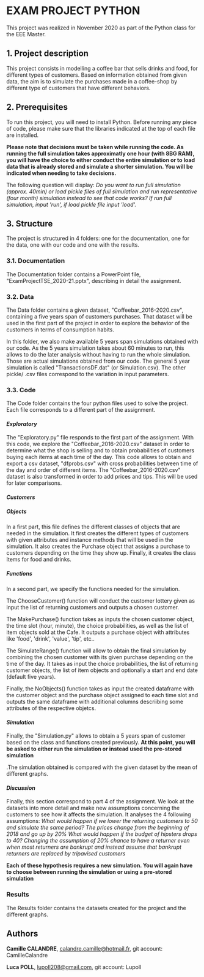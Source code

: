 # EXAM PROJECT PYTHON

This project was realized in November 2020 as part of the Python class for the EEE Master.  

## 1. Project description

This project consists in modelling a coffee bar that sells drinks and food, for different
types of customers. Based on information obtained from given data, the aim is to simulate 
the purchases made in a coffee-shop by different type of customers that have different behaviors.

## 2. Prerequisites
To run this project, you will need to install Python. Before running any piece of code, please make sure that
the libraries indicated at the top of each file are installed. 

**Please note that decisions must be taken while running the code. As running the full simulation takes 
approximatly one hour (with 8BG RAM), you will have the choice to either conduct the entire simulation or to 
load data that is already stored and simulate a shorter simulation. You will be indicated when needing to take 
decisions.**

The following question will display: 
*Do you want to run full simulation (approx. 40min) or load pickle files of full simulation and run 
 representative (four month) simulation instead to see that code works? If run full simulation, 
 input 'run', if load pickle file input 'load'.*

## 3. Structure
The project is structured in 4 folders: one for the documentation, one for the data, one with our code and one 
with the results.

### 3.1. Documentation
The Documentation folder contains a PowerPoint file, "ExamProjectTSE_2020-21.pptx", 
describing in detail the assignment. 

### 3.2. Data
The Data folder contains a given dataset, "Coffeebar_2016-2020.csv", containing a five years span of customers purchases. 
That dataset will be used in the first part of the project in order to explore the behavior of the customers in terms of 
consumption habits. 

In this folder, we also make available 5 years span simulations obtained with our code. 
As the 5 years simulation takes about 60 minutes to run, this allows to do the later analysis 
without having to run the whole simulation. Those are actual simulations obtained from our code.
The general 5 year simulation is called "TransactionsDF.dat" (or Simulation.csv). The other pickle/ .csv files correspond
to the variation in input parameters. 

### 3.3. Code
The Code folder contains the four python files used to solve the project. Each file corresponds to a different part of 
the assignment. 

#### *Exploratory*
The "Exploratory.py" file responds to the first part of the assignment. With this code, we  explore the 
"Coffeebar_2016-2020.csv" dataset in order to determine what the shop is selling and to obtain probabilities of
customers buying each items at each time of the day. This code allows to obtain and export a csv dataset, "dfprobs.csv" 
with cross probabilities between time of the day and order of different items.
The "Coffeebar_2016-2020.csv" dataset is also transformed in order to add prices and tips. This will be used for later 
comparisons. 

#### *Customers*
##### *Objects*
In a first part, this file defines the different classes of objects that are needed in the simulation. 
It first creates the different types of customers with given attributes and instance methods that will be used in
the simulation. It also creates the Purchase object that assigns a purchase to customers depending on the time they show
up. Finally, it creates the class Items for food and drinks.

##### *Functions*
In a second part, we specify the functions needed for the simulation. 

The ChooseCustomer() function will conduct the customer lottery given as input the list of returning customers
and outputs a chosen customer.

The MakePurchase() function takes as inputs the chosen customer object, the time slot (hour, minute), the choice probabilities,
as well as the list of item objects sold at the Cafe. It outputs a purchase object with attributes like 'food', 'drink', 
'value', 'tip', etc..

The SimulateRange() function will allow to obtain the final simulation by combining the chosen customer with its given 
purchase depending on the time of the day. It takes as input the choice probabilities, the list of returning customer 
objects, the list of item objects and optionally a start and end date (default five years).

Finally, the NoObjects() function takes as input the created dataframe with the customer object and the purchase object
assigned to each time slot and outputs the same dataframe with additional columns descriibing some attributes of the
respective objetcs.

#### *Simulation*
Finally, the "Simulation.py" allows to obtain a 5 years span of customer based on the class and functions created 
previously. **At this point, you will be asked to either run the simulation or instead used the pre-stored
simulation**

.The simulation obtained is compared with the given dataset by the mean of different graphs.

#### *Discussion*
Finally, this section correspond to part 4 of the assignment. We look at the datasets into more detail and make new
assumptions concerning the customers to see how it affects the simulation.
It analyses the 4 following assumptions: 
*What would happen if we lower the returning customers to 50 and simulate the same period?*
*The prices change from the beginning of 2018 and go up by 20%*
*What would happen if the budget of hipsters drops to 40?*
*Changing the assumption of 20% chance to have a returner even when most returners are bankrupt and instead assume
that bankrupt returners are replaced by tripavised customers*

**Each of these hypothesis requires a new simulation. You will again have to choose between running the simulation or
using a pre-stored simulation**

### Results
The Results folder contains the datasets created for the project and the different graphs.


## Authors
**Camille CALANDRE**, calandre.camille@hotmail.fr, git account: CamilleCalandre

**Luca POLL**, lupoll208@gmail.com, git account: Lupoll
